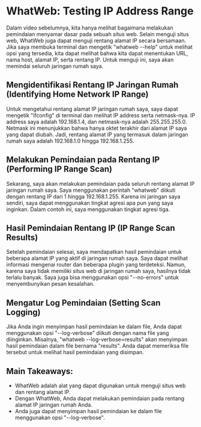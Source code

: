 # WhatWeb: Testing IP Address Range

Dalam video sebelumnya, kita hanya melihat bagaimana melakukan pemindaian menyamar dasar pada sebuah situs web. Selain menguji situs web, WhatWeb juga dapat menguji rentang alamat IP secara bersamaan. Jika saya membuka terminal dan mengetik "whatweb --help" untuk melihat opsi yang tersedia, kita dapat melihat bahwa kita dapat menentukan URL, nama host, alamat IP, serta rentang IP. Untuk menguji ini, saya akan memindai seluruh jaringan rumah saya. 

## Mengidentifikasi Rentang IP Jaringan Rumah (Identifying Home Network IP Range)

Untuk mengetahui rentang alamat IP jaringan rumah saya, saya dapat mengetik "ifconfig" di terminal dan melihat IP address serta netmask-nya. IP address saya adalah 192.168.1.4, dan netmask-nya adalah 255.255.255.0. Netmask ini menunjukkan bahwa hanya oktet terakhir dari alamat IP saya yang dapat diubah. Jadi, rentang alamat IP yang termasuk dalam jaringan rumah saya adalah 192.168.1.0 hingga 192.168.1.255.

## Melakukan Pemindaian pada Rentang IP (Performing IP Range Scan)

Sekarang, saya akan melakukan pemindaian pada seluruh rentang alamat IP jaringan rumah saya. Saya menggunakan perintah "whatweb" diikuti dengan rentang IP dari 1 hingga 192.168.1.255. Karena ini jaringan saya sendiri, saya dapat menggunakan tingkat agresi apa pun yang saya inginkan. Dalam contoh ini, saya menggunakan tingkat agresi tiga.

## Hasil Pemindaian Rentang IP (IP Range Scan Results)

Setelah pemindaian selesai, saya mendapatkan hasil pemindaian untuk beberapa alamat IP yang aktif di jaringan rumah saya. Saya dapat melihat informasi mengenai router dan beberapa plugin yang terdeteksi. Namun, karena saya tidak memiliki situs web di jaringan rumah saya, hasilnya tidak terlalu banyak. Saya juga bisa menggunakan opsi "--no-errors" untuk menyembunyikan pesan kesalahan.

## Mengatur Log Pemindaian (Setting Scan Logging)

Jika Anda ingin menyimpan hasil pemindaian ke dalam file, Anda dapat menggunakan opsi "--log-verbose" diikuti dengan nama file yang diinginkan. Misalnya, "whatweb --log-verbose=results" akan menyimpan hasil pemindaian dalam file bernama "results". Anda dapat memeriksa file tersebut untuk melihat hasil pemindaian yang disimpan.

## Main Takeaways:

- WhatWeb adalah alat yang dapat digunakan untuk menguji situs web dan rentang alamat IP.
- Dengan WhatWeb, Anda dapat melakukan pemindaian pada rentang alamat IP jaringan rumah Anda.
- Anda juga dapat menyimpan hasil pemindaian ke dalam file menggunakan opsi "--log-verbose".